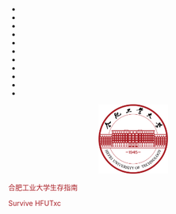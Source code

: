 * ⠀
* ⠀
* ⠀
* ⠀⠀
* ⠀
* ⠀
* ⠀
* ⠀
* ⠀
* ⠀⠀
* ⠀

<p align="center">
    <a href="https://github.com/survive-hfutxc/survive-hfutxc.github.io">
      <img alt="HFUT" src="_media/HFUT_logo.png" height="140">
    </a>
</p>


<middle><font color="AA1F26">合肥工业大学生存指南</font></middle>

<font color="AA1F26">Survive HFUTxc</font>

